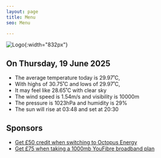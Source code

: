 ```yaml
---
layout: page
title: Menu
seo: Menu

---
```


![Logo](/images/logo.jpg){:width="832px"}

<!-- weather_marker starts -->
## On Thursday, 19 June 2025

- The average temperature today is 29.97˚C,
- With highs of 30.75˚C and lows of 29.97˚C,
- It may feel like 28.65˚C with clear sky
- The wind speed is 1.54m/s and visibility is 10000m
- The pressure is 1023hPa and humidity is 29%
- The sun will rise at 03:48 and set at 20:30

<!-- weather_marker ends -->

## Sponsors

- [Get £50 credit when switching to Octopus Energy](https://bit.ly/3oD1nnS)
- [Get £75 when taking a 1000mb YouFibre broadband plan](https://aklam.io/91zWhU?)
